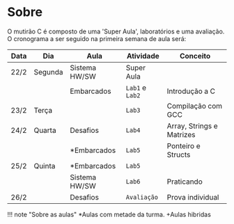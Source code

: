 # Sobre

O mutirão C é composto de uma 'Super Aula', laboratórios e uma avaliação. O cronograma a ser seguido na primeira semana de aula será:

| Data | Dia     | Aula          | Atividade       | Conceito                  |
| ---- | ---     | ---           | ---------       | ---                       |
| 22/2 | Segunda | Sistema HW/SW | Super Aula      |                           |
|      |         | Embarcados    | `Lab1` e `Lab2` | Introdução a C            |
| 23/2 | Terça   |               | `Lab3`          | Compilação com GCC        |
| 24/2 | Quarta  | Desafios      | `Lab4`          | Array, Strings e Matrizes |
|      |         | *Embarcados   | `Lab5`          | Ponteiro e Structs        |
| 25/2 | Quinta  | *Embarcados   | `Lab5`          |                           |
|      |         | Sistema HW/SW | `Lab6`          | Praticando                |
| 26/2 |         | Desafios      | `Avaliação`     | Prova individual          |

!!! note "Sobre as aulas"
    *Aulas com metade da turma.
    +Aulas hibridas

